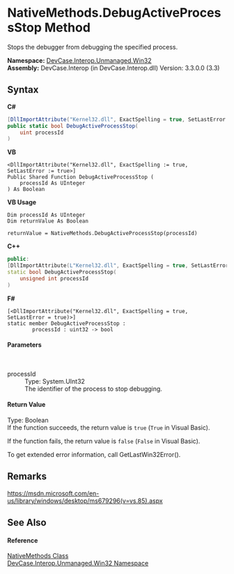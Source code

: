 # NativeMethods.DebugActiveProcessStop Method 
 

Stops the debugger from debugging the specified process.

**Namespace:**&nbsp;<a href="N_DevCase_Interop_Unmanaged_Win32">DevCase.Interop.Unmanaged.Win32</a><br />**Assembly:**&nbsp;DevCase.Interop (in DevCase.Interop.dll) Version: 3.3.0.0 (3.3)

## Syntax

**C#**<br />
``` C#
[DllImportAttribute("Kernel32.dll", ExactSpelling = true, SetLastError = true)]
public static bool DebugActiveProcessStop(
	uint processId
)
```

**VB**<br />
``` VB
<DllImportAttribute("Kernel32.dll", ExactSpelling := true, SetLastError := true>]
Public Shared Function DebugActiveProcessStop ( 
	processId As UInteger
) As Boolean
```

**VB Usage**<br />
``` VB Usage
Dim processId As UInteger
Dim returnValue As Boolean

returnValue = NativeMethods.DebugActiveProcessStop(processId)
```

**C++**<br />
``` C++
public:
[DllImportAttribute(L"Kernel32.dll", ExactSpelling = true, SetLastError = true)]
static bool DebugActiveProcessStop(
	unsigned int processId
)
```

**F#**<br />
``` F#
[<DllImportAttribute("Kernel32.dll", ExactSpelling = true, SetLastError = true)>]
static member DebugActiveProcessStop : 
        processId : uint32 -> bool 

```


#### Parameters
&nbsp;<dl><dt>processId</dt><dd>Type: System.UInt32<br />The identifier of the process to stop debugging.</dd></dl>

#### Return Value
Type: Boolean<br />If the function succeeds, the return value is `true` (`True` in Visual Basic). 

 If the function fails, the return value is `false` (`False` in Visual Basic). 

 To get extended error information, call GetLastWin32Error().

## Remarks
<a href="https://msdn.microsoft.com/en-us/library/windows/desktop/ms679296(v=vs.85).aspx" target="_blank">https://msdn.microsoft.com/en-us/library/windows/desktop/ms679296(v=vs.85).aspx</a>

## See Also


#### Reference
<a href="T_DevCase_Interop_Unmanaged_Win32_NativeMethods">NativeMethods Class</a><br /><a href="N_DevCase_Interop_Unmanaged_Win32">DevCase.Interop.Unmanaged.Win32 Namespace</a><br />